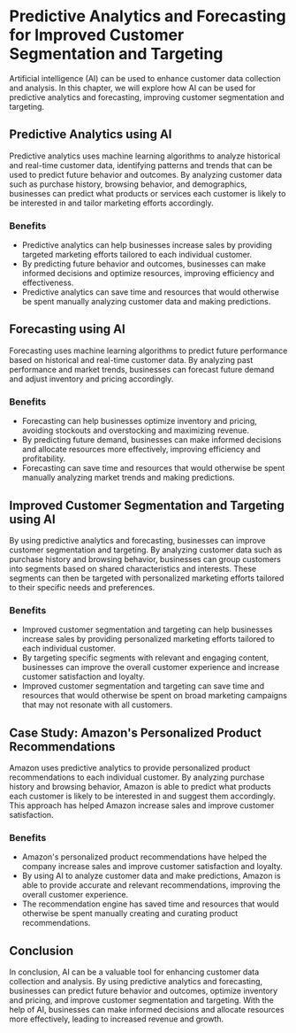 Predictive Analytics and Forecasting for Improved Customer Segmentation and Targeting
==========================================================================================================================================================

Artificial intelligence (AI) can be used to enhance customer data collection and analysis. In this chapter, we will explore how AI can be used for predictive analytics and forecasting, improving customer segmentation and targeting.

Predictive Analytics using AI
-----------------------------

Predictive analytics uses machine learning algorithms to analyze historical and real-time customer data, identifying patterns and trends that can be used to predict future behavior and outcomes. By analyzing customer data such as purchase history, browsing behavior, and demographics, businesses can predict what products or services each customer is likely to be interested in and tailor marketing efforts accordingly.

### Benefits

* Predictive analytics can help businesses increase sales by providing targeted marketing efforts tailored to each individual customer.
* By predicting future behavior and outcomes, businesses can make informed decisions and optimize resources, improving efficiency and effectiveness.
* Predictive analytics can save time and resources that would otherwise be spent manually analyzing customer data and making predictions.

Forecasting using AI
--------------------

Forecasting uses machine learning algorithms to predict future performance based on historical and real-time customer data. By analyzing past performance and market trends, businesses can forecast future demand and adjust inventory and pricing accordingly.

### Benefits

* Forecasting can help businesses optimize inventory and pricing, avoiding stockouts and overstocking and maximizing revenue.
* By predicting future demand, businesses can make informed decisions and allocate resources more effectively, improving efficiency and profitability.
* Forecasting can save time and resources that would otherwise be spent manually analyzing market trends and making predictions.

Improved Customer Segmentation and Targeting using AI
-----------------------------------------------------

By using predictive analytics and forecasting, businesses can improve customer segmentation and targeting. By analyzing customer data such as purchase history and browsing behavior, businesses can group customers into segments based on shared characteristics and interests. These segments can then be targeted with personalized marketing efforts tailored to their specific needs and preferences.

### Benefits

* Improved customer segmentation and targeting can help businesses increase sales by providing personalized marketing efforts tailored to each individual customer.
* By targeting specific segments with relevant and engaging content, businesses can improve the overall customer experience and increase customer satisfaction and loyalty.
* Improved customer segmentation and targeting can save time and resources that would otherwise be spent on broad marketing campaigns that may not resonate with all customers.

Case Study: Amazon's Personalized Product Recommendations
---------------------------------------------------------

Amazon uses predictive analytics to provide personalized product recommendations to each individual customer. By analyzing purchase history and browsing behavior, Amazon is able to predict what products each customer is likely to be interested in and suggest them accordingly. This approach has helped Amazon increase sales and improve customer satisfaction.

### Benefits

* Amazon's personalized product recommendations have helped the company increase sales and improve customer satisfaction and loyalty.
* By using AI to analyze customer data and make predictions, Amazon is able to provide accurate and relevant recommendations, improving the overall customer experience.
* The recommendation engine has saved time and resources that would otherwise be spent manually creating and curating product recommendations.

Conclusion
----------

In conclusion, AI can be a valuable tool for enhancing customer data collection and analysis. By using predictive analytics and forecasting, businesses can predict future behavior and outcomes, optimize inventory and pricing, and improve customer segmentation and targeting. With the help of AI, businesses can make informed decisions and allocate resources more effectively, leading to increased revenue and growth.
